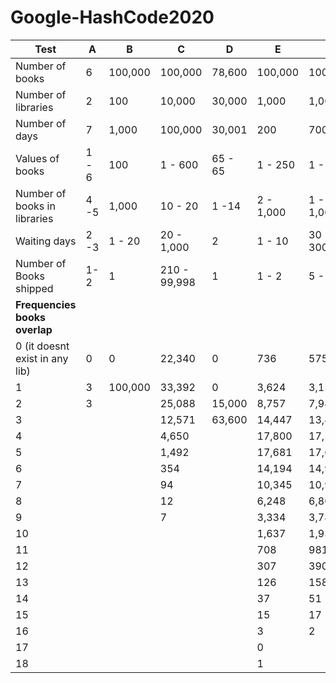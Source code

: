 # Google-HashCode2020

Test                          | A           | B           | C           | D           | E           | F
----------------------------- | ----------- | ----------- | ----------- | ----------- | ----------- | ----------- 
Number of books               | 6           | 100,000     | 100,000     | 78,600      | 100,000     | 100,000
Number of libraries           | 2           | 100         | 10,000      | 30,000      | 1,000       | 1,000
Number of days                | 7           | 1,000       | 100,000     | 30,001      | 200         | 700
Values of books               | 1 - 6       | 100         | 1 - 600     | 65 - 65     | 1 - 250     | 1 - 800
Number of books in libraries  | 4 -5        | 1,000       | 10 - 20     | 1 -14       | 2 - 1,000   | 1 - 1,000
Waiting days                  | 2 -3        | 1 - 20      | 20 - 1,000  | 2           | 1 - 10      | 30 - 300
Number of Books shipped       |  1-2        | 1           | 210 - 99,998| 1           | 1 - 2       | 5 - 10
**Frequencies books overlap** |             |             |             |             |             |
0 (it doesnt exist in any lib)| 0           | 0           | 22,340      | 0           | 736         | 575  
1                             | 3           | 100,000     | 33,392      | 0           | 3,624       | 3,159     
2                             | 3           |             | 25,088      | 15,000      | 8,757       | 7,948
3                             |             |             | 12,571      | 63,600      | 14,447      | 13,458   
4                             |             |             | 4,650       |             | 17,800      | 17,186  
5                             |             |             | 1,492       |             | 17,681      | 17,601  
6                             |             |             | 354         |             | 14,194      | 14,958  
7                             |             |             | 94          |             | 10,345      | 10,976  
8                             |             |             | 12          |             | 6,248       | 6,809  
9                             |             |             | 7           |             | 3,334       | 3,786   
10                            |             |             |             |             | 1,637       | 1,935   
11                            |             |             |             |             | 708         | 981   
12                            |             |             |             |             | 307         | 390     
13                            |             |             |             |             | 126         | 158     
14                            |             |             |             |             | 37          | 51     
15                            |             |             |             |             | 15          | 17      
16                            |             |             |             |             | 3           | 2      
17                            |             |             |             |             | 0           |         
18                            |             |             |             |             | 1           |         
